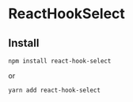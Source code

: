 # ReactHookSelect

## Install

    npm install react-hook-select

or

    yarn add react-hook-select
